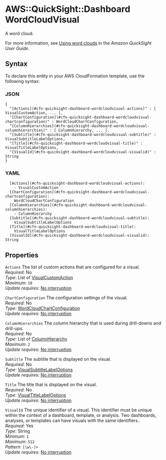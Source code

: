 # AWS::QuickSight::Dashboard WordCloudVisual<a name="aws-properties-quicksight-dashboard-wordcloudvisual"></a>

A word cloud\.

For more information, see [Using word clouds](https://docs.aws.amazon.com/quicksight/latest/user/word-cloud.html) in the *Amazon QuickSight User Guide*\.

## Syntax<a name="aws-properties-quicksight-dashboard-wordcloudvisual-syntax"></a>

To declare this entity in your AWS CloudFormation template, use the following syntax:

### JSON<a name="aws-properties-quicksight-dashboard-wordcloudvisual-syntax.json"></a>

```
{
  "[Actions](#cfn-quicksight-dashboard-wordcloudvisual-actions)" : [ VisualCustomAction, ... ],
  "[ChartConfiguration](#cfn-quicksight-dashboard-wordcloudvisual-chartconfiguration)" : WordCloudChartConfiguration,
  "[ColumnHierarchies](#cfn-quicksight-dashboard-wordcloudvisual-columnhierarchies)" : [ ColumnHierarchy, ... ],
  "[Subtitle](#cfn-quicksight-dashboard-wordcloudvisual-subtitle)" : VisualSubtitleLabelOptions,
  "[Title](#cfn-quicksight-dashboard-wordcloudvisual-title)" : VisualTitleLabelOptions,
  "[VisualId](#cfn-quicksight-dashboard-wordcloudvisual-visualid)" : String
}
```

### YAML<a name="aws-properties-quicksight-dashboard-wordcloudvisual-syntax.yaml"></a>

```
  [Actions](#cfn-quicksight-dashboard-wordcloudvisual-actions): 
    - VisualCustomAction
  [ChartConfiguration](#cfn-quicksight-dashboard-wordcloudvisual-chartconfiguration): 
    WordCloudChartConfiguration
  [ColumnHierarchies](#cfn-quicksight-dashboard-wordcloudvisual-columnhierarchies): 
    - ColumnHierarchy
  [Subtitle](#cfn-quicksight-dashboard-wordcloudvisual-subtitle): 
    VisualSubtitleLabelOptions
  [Title](#cfn-quicksight-dashboard-wordcloudvisual-title): 
    VisualTitleLabelOptions
  [VisualId](#cfn-quicksight-dashboard-wordcloudvisual-visualid): String
```

## Properties<a name="aws-properties-quicksight-dashboard-wordcloudvisual-properties"></a>

`Actions`  <a name="cfn-quicksight-dashboard-wordcloudvisual-actions"></a>
The list of custom actions that are configured for a visual\.  
*Required*: No  
*Type*: List of [VisualCustomAction](aws-properties-quicksight-dashboard-visualcustomaction.md)  
*Maximum*: `10`  
*Update requires*: [No interruption](https://docs.aws.amazon.com/AWSCloudFormation/latest/UserGuide/using-cfn-updating-stacks-update-behaviors.html#update-no-interrupt)

`ChartConfiguration`  <a name="cfn-quicksight-dashboard-wordcloudvisual-chartconfiguration"></a>
The configuration settings of the visual\.  
*Required*: No  
*Type*: [WordCloudChartConfiguration](aws-properties-quicksight-dashboard-wordcloudchartconfiguration.md)  
*Update requires*: [No interruption](https://docs.aws.amazon.com/AWSCloudFormation/latest/UserGuide/using-cfn-updating-stacks-update-behaviors.html#update-no-interrupt)

`ColumnHierarchies`  <a name="cfn-quicksight-dashboard-wordcloudvisual-columnhierarchies"></a>
The column hierarchy that is used during drill\-downs and drill\-ups\.  
*Required*: No  
*Type*: List of [ColumnHierarchy](aws-properties-quicksight-dashboard-columnhierarchy.md)  
*Maximum*: `2`  
*Update requires*: [No interruption](https://docs.aws.amazon.com/AWSCloudFormation/latest/UserGuide/using-cfn-updating-stacks-update-behaviors.html#update-no-interrupt)

`Subtitle`  <a name="cfn-quicksight-dashboard-wordcloudvisual-subtitle"></a>
The subtitle that is displayed on the visual\.  
*Required*: No  
*Type*: [VisualSubtitleLabelOptions](aws-properties-quicksight-dashboard-visualsubtitlelabeloptions.md)  
*Update requires*: [No interruption](https://docs.aws.amazon.com/AWSCloudFormation/latest/UserGuide/using-cfn-updating-stacks-update-behaviors.html#update-no-interrupt)

`Title`  <a name="cfn-quicksight-dashboard-wordcloudvisual-title"></a>
The title that is displayed on the visual\.  
*Required*: No  
*Type*: [VisualTitleLabelOptions](aws-properties-quicksight-dashboard-visualtitlelabeloptions.md)  
*Update requires*: [No interruption](https://docs.aws.amazon.com/AWSCloudFormation/latest/UserGuide/using-cfn-updating-stacks-update-behaviors.html#update-no-interrupt)

`VisualId`  <a name="cfn-quicksight-dashboard-wordcloudvisual-visualid"></a>
The unique identifier of a visual\. This identifier must be unique within the context of a dashboard, template, or analysis\. Two dashboards, analyses, or templates can have visuals with the same identifiers\.\.  
*Required*: Yes  
*Type*: String  
*Minimum*: `1`  
*Maximum*: `512`  
*Pattern*: `[\w\-]+`  
*Update requires*: [No interruption](https://docs.aws.amazon.com/AWSCloudFormation/latest/UserGuide/using-cfn-updating-stacks-update-behaviors.html#update-no-interrupt)